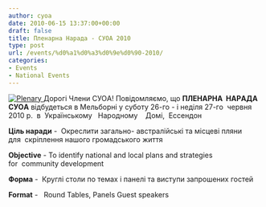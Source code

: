 ```yaml
---
author: cyoa
date: 2010-06-15 13:37:00+00:00
draft: false
title: Пленарна Нарада - СУОА 2010
type: post
url: /events/%d0%a1%d0%a3%d0%9e%d0%90-2010/
categories:
- Events
- National Events
---
```


[![Plenary](http://www.ozeukes.com/wp-content/uploads/2010/06/plenarybanner.jpg)
](http://www.ozeukes.com/wp-content/uploads/2010/06/plenarybanner.jpg)Дорогі Члени CУОA! Повідомляємо, що **ПЛЕНAРНA  НAРAДA  CУОA** відбудеться в Мельборні у суботу 26-го - і неділя 27-го  червня 2010 р.  в  Українському   Народному    Домі,  Ессендон

**Ціль наради** -  Окреслити загально- австралійські та місцеві пляни для  скріплення нашого громадського життя

**Оbjective** - To identify national and local plans and strategies for  community development

**Форма** -  Круглі столи по темах і панелі та виступи запрошених гостей

**Format** -   Round Tables, Panels Guest speakers
